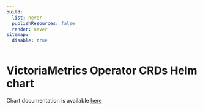 ```yaml
---
build:
  list: never
  publishResources: false
  render: never
sitemap:
  disable: true
---
```

# VictoriaMetrics Operator CRDs Helm chart

Chart documentation is available [here](https://docs.victoriametrics.com/helm/victoriametrics-operator-crds/)
